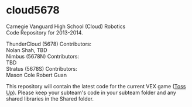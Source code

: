 cloud5678
=========

Carnegie Vanguard High School (Cloud) Robotics  
Code Repository for 2013-2014.

ThunderCloud (5678) Contributors:  
Nolan Shah, TBD  
Nimbus (5678N) Contributors:  
TBD  
Stratus (5678S) Contributors:  
Mason Cole
Robert Guan

This repository will contain the latest code for the current VEX game ([Toss Up](http://www.vexforum.com/wiki/Toss_Up)). 
Please keep your subteam's code in your subteam folder and any shared libraries in the Shared folder.
